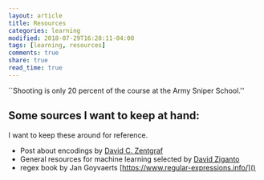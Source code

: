 ```yaml
---
layout: article
title: Resources
categories: learning
modified: 2018-07-29T16:28:11-04:00
tags: [learning, resources]
comments: true
share: true
read_time: true
---
```


``Shooting is only 20 percent of the course at the Army Sniper School.''

## Some sources I want to keep at hand:

I want to keep these around for reference.

 - Post about encodings by [David C. Zentgraf](http://kunststube.net/encoding/)
 - General resources for machine learning selected by [David Ziganto](https://dziganto.github.io/resources/)
 - regex book by Jan Goyvaerts [https://www.regular-expressions.info/]()
 
 
